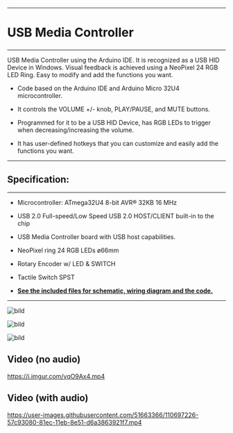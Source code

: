 
____                      
# USB Media Controller # 
### 
____ _____ _____
USB Media Controller using the Arduino IDE. It is recognized as a USB HID Device in Windows. 
Visual feedback is achieved using a NeoPixel 24 RGB LED Ring. Easy to modify and add the functions you want.
 * Code based on the Arduino IDE and Arduino Micro 32U4 microcontroller.

 * It controls the VOLUME +/- knob, PLAY/PAUSE, and MUTE buttons. 

 * Programmed for it to be a USB HID Device, has RGB LEDs to trigger when decreasing/increasing the volume. 

 * It has user-defined hotkeys that you can customize and easily add the functions you want. 
_____ 



## ****Specification:**** ##
*** 
 * Microcontroller: ATmega32U4 8-bit AVR® 32KB 16 MHz 

 * USB 2.0 Full-speed/Low Speed USB 2.0 HOST/CLIENT built-in to the chip 

 * USB Media Controller board with USB host capabilities.

 * NeoPixel ring 24 RGB LEDs ø66mm

 * Rotary Encoder w/ LED & SWITCH

 * Tactile Switch SPST
 
 * [**See the included files for schematic, wiring diagram and the code.**](https://github.com/morakniv/USB-Media-Controller/tree/main/docs) 
_____

![bild](https://user-images.githubusercontent.com/51663366/110678782-f9de1e00-81d6-11eb-9f69-2b7e051b9d92.png)

![bild](https://user-images.githubusercontent.com/51663366/110680036-6dccf600-81d8-11eb-89fd-744892547032.png)

![bild](https://user-images.githubusercontent.com/51663366/110680316-bbe1f980-81d8-11eb-9c5b-09e0edeb776e.png)

## Video (no audio)
https://i.imgur.com/vqO9Ax4.mp4 

## Video (with audio)
https://user-images.githubusercontent.com/51663366/110697226-57c93080-81ec-11eb-8e51-d6a3863921f7.mp4



